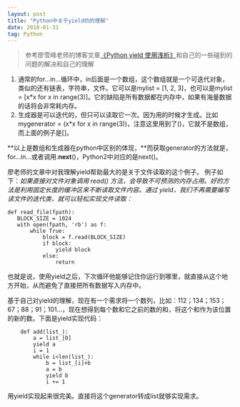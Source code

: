 ```yaml
---
layout: post
title: "Python中关于yield的的理解"
date: 2018-01-31   
tag: Python 
---
```


> 参考廖雪峰老师的博客文章[《Python yield 使用浅析》](https://www.ibm.com/developerworks/cn/opensource/os-cn-python-yield/index.html)和自己的一些碰到的问题的解决和自己的理解

1. 通常的for...in...循环中，in后面是一个数组，这个数组就是一个可迭代对象，类似的还有链表，字符串，文件。它可以是mylist = [1, 2, 3]，也可以是mylist = [x*x for x in range(3)]。它的缺陷是所有数据都在内存中，如果有海量数据的话将会非常耗内存。
2. 生成器是可以迭代的，但只可以读取它一次。因为用的时候才生成。比如 mygenerator = (x*x for x in range(3))，注意这里用到了()，它就不是数组，而上面的例子是[]。

**以上是数组和生成器在python中区别的体现，**而获取generator的方法就是，for...in...或者调用.__next__()，Python2中对应的是next()。

廖老师的文章中对我理解yield帮助最大的是关于文件读取的这个例子。
例子如下：*如果直接对文件对象调用 read() 方法，会导致不可预测的内存占用。好的方法是利用固定长度的缓冲区来不断读取文件内容。通过 yield，我们不再需要编写读文件的迭代类，就可以轻松实现文件读取：*
```
def read_file(fpath): 
   BLOCK_SIZE = 1024 
   with open(fpath, 'rb') as f: 
       while True: 
           block = f.read(BLOCK_SIZE) 
           if block: 
               yield block 
           else: 
               return
```

也就是说，使用yield之后，下次循环他能够记住你运行到哪里，就直接从这个地方开始，从而避免了直接把所有数据写入内存中。

基于自己对yield的理解，现在有一个需求将一个数列，比如：112；134；153；67；88；91；101...，现在想得到每个数和它之前的数的和，将这个和作为该位置的新的数。下面是yield实现代码：
```
    def add(list_):
        a = list_[0]
        yield a
        i = 1
        while i<len(list_):
            b = list_[i]+b
            a = b
            yield b
            i += 1
```

用yield实现起来很完美。直接将这个generator转成list就够实现需求。
